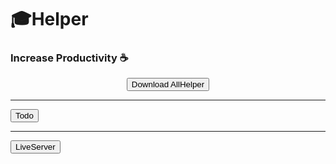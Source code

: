 # 🎓Helper 

### Increase Productivity ☕

<p align="center">
  <a href="msuextension.zip" download="msuextension.zip">
    <button>Download AllHelper</button>
  </a>
  <br/>
  <hr/>
  <a href="wayou.vscode-todo-highlight-1.0.5.vsix" download="wayou.vscode-todo-highlight-1.0.5.vsix">
    <button>Todo</button>
  </a>
  <br/>
  <hr/>
  <a href="ritwickdey.LiveServer-5.7.9.vsix" download="./ritwickdey.LiveServer-5.7.9.vsix">
    <button>LiveServer</button>
  </a>
</p>
